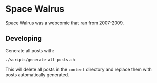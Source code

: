 # Space Walrus

Space Walrus was a webcomic that ran from 2007-2009.

## Developing

Generate all posts with:

```bash
./scripts/generate-all-posts.sh
```

This will delete all posts in the `content` directory and replace them with posts automatically generated.
